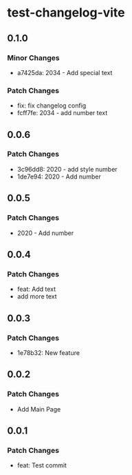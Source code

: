 # test-changelog-vite

## 0.1.0

### Minor Changes

- a7425da: 2034 - Add special text

### Patch Changes

- fix: fix changelog config
- fcff7fe: 2034 - add number text

## 0.0.6

### Patch Changes

- 3c96dd8: 2020 - add style number
- 1de7e94: 2020 - Add number

## 0.0.5

### Patch Changes

- 2020 - Add number

## 0.0.4

### Patch Changes

- feat: Add text
- add more text

## 0.0.3

### Patch Changes

- 1e78b32: New feature

## 0.0.2

### Patch Changes

- Add Main Page

## 0.0.1

### Patch Changes

- feat: Test commit
